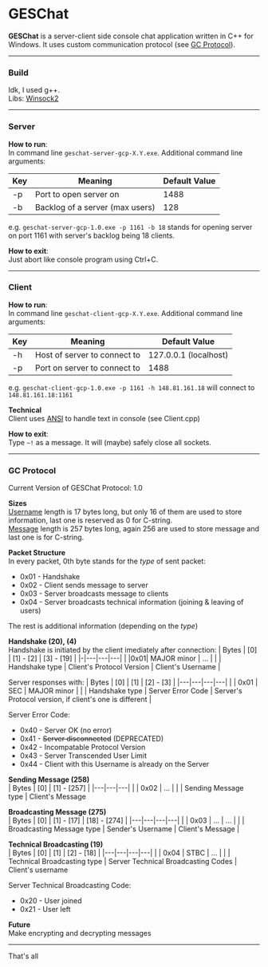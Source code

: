 # GESChat

**GESChat** is a server-client side console chat application written in C++ for Windows. It uses custom communication protocol (see [GC Protocol](#gc-protocol)).

---

### Build
Idk, I used g++. <br>
Libs: [Winsock2](https://learn.microsoft.com/en-us/windows/win32/api/winsock2/)

---

### Server
**How to run**: <br>
In command line `geschat-server-gcp-X.Y.exe`. Additional command line arguments:

| Key | Meaning | Default Value |
|---|---|---|
| -p | Port to open server on | 1488
| -b | Backlog of a server (max users) | 128

e.g. `geschat-server-gcp-1.0.exe -p 1161 -b 18` stands for opening server on port 1161 with server's backlog being 18 clients.

**How to exit**:<br>
Just abort like console program using Ctrl+C.

---

### Client

**How to run**: <br>
In command line `geschat-client-gcp-X.Y.exe`. Additional command line arguments:

| Key | Meaning | Default Value |
|---|---|---|
| -h | Host of server to connect to | 127.0.0.1 (localhost)
| -p | Port on server to connect to | 1488

e.g. `geschat-client-gcp-1.0.exe -p 1161 -h 148.81.161.18` will connect to `148.81.161.18:1161`

**Technical**<br>
Client uses [ANSI](https://en.wikipedia.org/wiki/ANSI_escape_code) to handle text in console (see Client.cpp)

**How to exit**:<br>
Type `~!` as a message. It will (maybe) safely close all sockets.

---

### GC Protocol

Current Version of GESChat Protocol: 1.0

**Sizes** <br>
<ins>Username</ins> length is 17 bytes long, but only 16 of them are used to store information, last one is reserved as 0 for C-string. <br>
<ins>Message</ins> length is 257 bytes long, again 256 are used to store message and last one is for C-string.

**Packet Structure** <br>
In every packet, 0th byte stands for the _type_ of sent packet:
* 0x01 - Handshake
* 0x02 - Client sends message to server
* 0x03 - Server broadcasts message to clients
* 0x04 - Server broadcasts technical information (joining & leaving of users)

The rest is additional information (depending on the _type_)


**Handshake (20), (4)** <br>
Handshake is initiated by the client imediately after connection:
| Bytes | [0] | [1] - [2] | [3] - [19] |
|-|---|---|---|
| |0x01| MAJOR minor | ... |
| | Handshake type | Client's Protocol Version | Client's Username |



Server responses with:
| Bytes | [0] | [1] | [2] - [3] |
|---|---|---|---|
| | 0x01 | SEC | MAJOR minor |
| | Handshake type | Server Error Code | Server's Protocol version, if client's one is different |

Server Error Code:
* 0x40 - Server OK (no error)
* 0x41 - ~~Server disconnected~~ (DEPRECATED)
* 0x42 - Incompatable Protocol Version
* 0x43 - Server Transcended User Limit
* 0x44 - Client with this Username is already on the Server

**Sending Message (258)** <br>
| Bytes | [0] | [1] - [257] |
|---|---|---|
| | 0x02 | ... |
| | Sending Message type | Client's Message

**Broadcasting Message (275)** <br>
| Bytes | [0] | [1] - [17] | [18] - [274] |
|---|---|---|---|
| | 0x03 | ... | ... |
| | Broadcasting Message type | Sender's Username | Client's Message |

**Technical Broadcasting (19)** <br>
| Bytes | [0] | [1] | [2] - [18] |
|---|---|---|---|
| | 0x04 | STBC | ... |
| | Technical Broadcasting type | Server Technical Broadcasting Codes | Client's username

Server Technical Broadcasting Code:
* 0x20 - User joined
* 0x21 - User left

**Future** <br>
Make encrypting and decrypting messages

---

That's all
